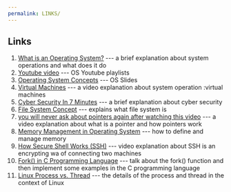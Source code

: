```yaml
---
permalink: LINKS/
---
```


## Links

1. [What is an Operating System?](https://www.codecademy.com/resources/blog/operating-system/)  --- a brief explanation about system operations and what does it do
2. [Youtube video](https://os.vlsm.org/playlists/) --- OS Youtube playlists
3. [Operating System Concepts](https://www.os-book.com/OS10/slide-dir/) --- OS Slides
4. [Virtual Machines](https://www.youtube.com/watch?v=daDbY2iDmU0) --- a video explanation about system operation :virtual machines
5. [Cyber Security In 7 Minutes](https://youtu.be/inWWhr5tnEA?si=7kse4AdLcJZefLoh) --- a brief explanation about cyber security
6. [File System Concept](https://youtu.be/mzUyMy7Ihk0?si=-eJL6fHXuL8Y5zH6) --- explains what file system is
7. [you will never ask about pointers again after watching this video](https://www.youtube.com/watch?v=2ybLD6_2gKM) --- a video explanation about what is a pointer and how pointers work
8. [Memory Management in Operating System](https://www.computerhope.com/jargon/m/memory.htm) --- how to define and manage memory
9. [How Secure Shell Works (SSH)](https://www.youtube.com/watch?v=ORcvSkgdA58) --- video explanation about SSH is an encrypting wa of connecting two machines
10. [Fork() in C Programming Language](https://www.section.io/engineering-education/fork-in-c-programming-language/) ---  talk about the fork() function and then implement some examples in the C programming language
11. [Linux Process vs. Thread](https://www.baeldung.com/linux/process-vs-thread#:~:text=A%20process%20has%20its%20own,faster%20due%20to%20shared%20memory.) --- the details of the process and thread in the context of Linux

